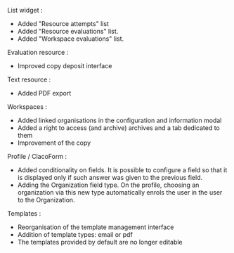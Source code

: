 List widget :
- Added "Resource attempts" list
- Added "Resource evaluations" list.
- Added "Workspace evaluations" list.

Evaluation resource : 
- Improved copy deposit interface

Text resource :
- Added PDF export

Workspaces :
- Added linked organisations in the configuration and information modal
- Added a right to access (and archive) archives and a tab dedicated to them
- Improvement of the copy

Profile / ClacoForm :
- Added conditionality on fields. It is possible to configure a field so that it is displayed only if such answer was given to the previous field.
- Adding the Organization field type. On the profile, choosing an organization via this new type automatically enrols the user in the user to the Organization.

Templates : 
- Reorganisation of the template management interface
- Addition of template types: email or pdf
- The templates provided by default are no longer editable
